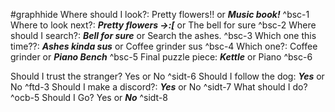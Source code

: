 #graphhide 
Where should I look?: Pretty flowers!! or ***Music book!*** ^bsc-1
Where to look next?: ***Pretty flowers ->:\[*** or The bell for sure ^bsc-2
Where should I search?: ***Bell for sure*** or Search the ashes. ^bsc-3
Which one this time??: ***Ashes kinda sus*** or Coffee grinder sus ^bsc-4
Which one?: Coffee grinder or ***Piano Bench*** ^bsc-5
Final puzzle piece: ***Kettle*** or Piano ^bsc-6

Should I trust the stranger? Yes or No ^sidt-6
Should I follow the dog: ***Yes*** or No ^ftd-3
Should I make a discord?: ***Yes*** or No ^sidt-7
What should I do? ^ocb-5
Should I Go? Yes or ***No*** ^sidt-8